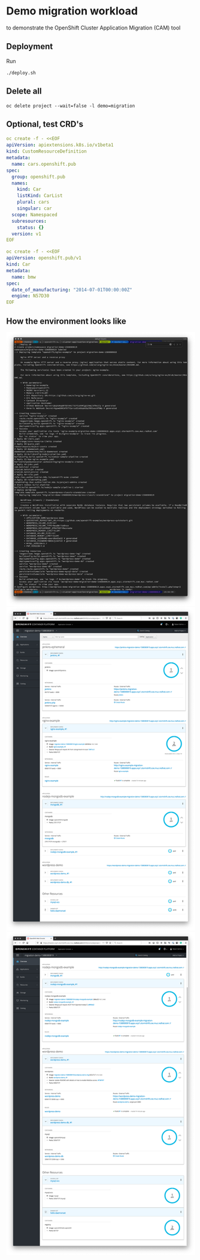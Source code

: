 # Demo migration workload
to demonstrate the OpenShift Cluster Application Migration (CAM) tool 

## Deployment

Run 

```
./deploy.sh
```

## Delete all

```
oc delete project --wait=false -l demo=migration
```

## Optional, test CRD's

```yaml
oc create -f - <<EOF 
apiVersion: apiextensions.k8s.io/v1beta1
kind: CustomResourceDefinition
metadata:
  name: cars.openshift.pub
spec:
  group: openshift.pub
  names:
    kind: Car
    listKind: CarList
    plural: cars
    singular: car
  scope: Namespaced
  subresources:
    status: {}
  version: v1
EOF
```

```yaml
oc create -f - <<EOF
apiVersion: openshift.pub/v1
kind: Car
metadata:
  name: bmw
spec:
  date_of_manufacturing: "2014-07-01T00:00:00Z"
  engine: N57D30
EOF
```

## How the environment looks like

![](images/deploy.png)
![](images/web-console-1.png)
![](images/web-console-2.png)

